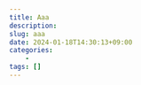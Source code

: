 ```yaml
---
title: Aaa
description: 
slug: aaa
date: 2024-01-18T14:30:13+09:00
categories:
    - 
tags: []
---
```


